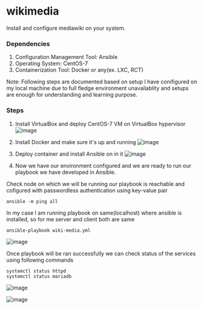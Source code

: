 # wikimedia
Install and configure mediawiki on your system.



### Dependencies
1. Configuration Management Tool: Ansible
2. Operating System: CentOS-7
3. Containerization Tool: Docker or any(ex. LXC, RCT)

Note: Following steps are documented based on setup I have conifigured on my local machine due to full fledge environment unavailablity and setups are enough for understanding and learning purpose.

### Steps
1. Install VirtualBox and deploy CentOS-7 VM on VirtualBox hypervisor
![image](https://github.com/suyeb786/wikimedia/assets/17975259/21351dfd-2e71-43c8-8636-8cc8ee4e40ea)

2. Install Docker and make sure it's up and running
![image](https://github.com/suyeb786/wikimedia/assets/17975259/039e9c6b-9612-45a2-a659-fb09f0d62479)

3. Deploy container and install Ansible on in it
![image](https://github.com/suyeb786/wikimedia/assets/17975259/049995f2-1a25-4505-9a33-c1b2fcd3165e)

4. Now we have our environment configured and we are ready to run our playbook we have developed in Ansible.

Check node on which we will be running our playbook is reachable and cofigured with passwordless authentication using key-value pair
```
ansible -m ping all
```

In my case I am running playbook on same(localhost) where ansible is installed, so for me server and client both are same
```
ansible-playbook wiki-media.yml
```
![image](https://github.com/suyeb786/wikimedia/assets/17975259/5c17470c-eb47-4a43-aa28-8740eccfb453)


Once playbook will be ran successfully we can check status of the services using following commands 
```
systemctl status httpd
systemctl status mariadb
```

![image](https://github.com/suyeb786/wikimedia/assets/17975259/e22f6667-5245-4b6b-9af0-4646c38993fb)

![image](https://github.com/suyeb786/wikimedia/assets/17975259/dfe020e7-a497-4ab0-ac4f-32cc64ff882f)
